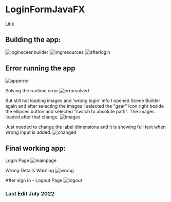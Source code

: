 # LoginFormJavaFX
[Link](https://www.youtube.com/watch?v=HBBtlwGpBek&t=747s)

## Building the app: 
![loginsceenbuilder](https://user-images.githubusercontent.com/83961643/177155532-aa902495-1fe6-4e0c-8c6d-15a90802762f.jpeg)
![imgresources](https://user-images.githubusercontent.com/83961643/177161468-13cdae4f-abe0-4518-837a-49f4fe126007.jpeg)
![afterlogin](https://user-images.githubusercontent.com/83961643/177172729-3442b350-bba5-4914-be61-47d328e939ff.jpeg)


## Error running the app
![apperror](https://user-images.githubusercontent.com/83961643/177177397-ea40bbc9-b439-43c5-8afe-5e2e0a525dd5.jpeg)

Solving the runtime error
![errorsolved](https://user-images.githubusercontent.com/83961643/177181726-74ed5140-622d-4665-ab5a-3e39317bf2b2.jpeg)

But still not loading images and 'wrong login' info
I opened Scene Builder again and after selecting the images I selected the "gear" icon right beside the ellipses button and selected "switch to absolute path". 
The images loaded after that change. 
![images](https://user-images.githubusercontent.com/83961643/177182687-8c8f62d8-ef90-4545-8ddc-0f6c2acc664d.jpeg)

Just needed to change the label dimensions and it is showing full text when wrong input is added.
![changed](https://user-images.githubusercontent.com/83961643/177187198-0fa9c88b-8f34-4147-84f5-5804c2a7f57d.jpeg)


## Final working app: 
Login Page
![mainpage](https://user-images.githubusercontent.com/83961643/177188355-7227cf31-e625-49b1-835e-ff0d6a80b3bd.jpeg)

Wrong Details Warning 
![wrong](https://user-images.githubusercontent.com/83961643/177188404-e132d4e2-5709-43f0-84d4-cc2cd6da1dbe.jpeg)

After sign in - Logout Page
![logout](https://user-images.githubusercontent.com/83961643/177188409-be4d1cc6-2df9-45c2-8992-39e637bbc45e.jpeg)


### Last Edit July 2022
